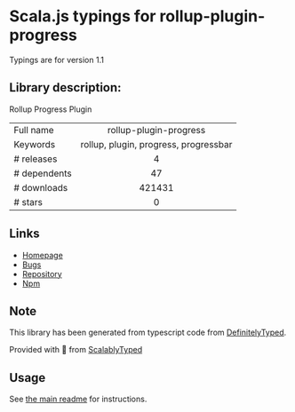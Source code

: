 
# Scala.js typings for rollup-plugin-progress

Typings are for version 1.1

## Library description:
Rollup Progress Plugin

|                    |                 |
| ------------------ | :-------------: |
| Full name          | rollup-plugin-progress |
| Keywords           | rollup, plugin, progress, progressbar |
| # releases         | 4 |
| # dependents       | 47 |
| # downloads        | 421431 |
| # stars            | 0 |

## Links
- [Homepage](https://github.com/jkuri/rollup-plugin-progress#readme)
- [Bugs](https://github.com/jkuri/rollup-plugin-progress/issues)
- [Repository](https://github.com/jkuri/rollup-plugin-progress)
- [Npm](https://www.npmjs.com/package/rollup-plugin-progress)
    


## Note
This library has been generated from typescript code from [DefinitelyTyped](https://definitelytyped.org).

Provided with :purple_heart: from [ScalablyTyped](https://github.com/oyvindberg/ScalablyTyped)

## Usage
See [the main readme](../../readme.md) for instructions.


